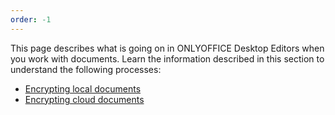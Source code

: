 ```yaml
---
order: -1
---
```


This page describes what is going on in ONLYOFFICE Desktop Editors when you work with documents. Learn the information described in this section to understand the following processes:

* [Encrypting local documents](Encrypting%20local%20documents/index.md)
* [Encrypting cloud documents](Encrypting%20cloud%20documents/index.md)
